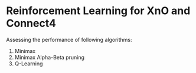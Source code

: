 # Reinforcement Learning for XnO and Connect4

Assessing the performance of following algorithms:
1. Minimax
2. Minimax Alpha-Beta pruning
3. Q-Learning
